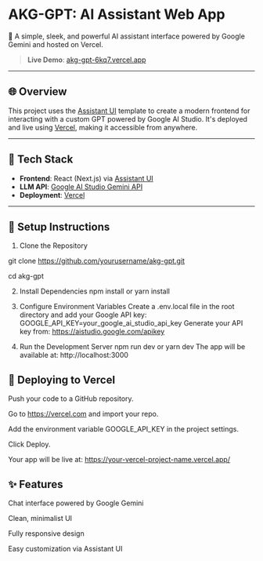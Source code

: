 # AKG-GPT: AI Assistant Web App

🚀 A simple, sleek, and powerful AI assistant interface powered by Google Gemini and hosted on Vercel.

> **Live Demo**: [akg-gpt-6kq7.vercel.app](https://akg-gpt-6kq7.vercel.app/)

---

## 🌐 Overview

This project uses the [Assistant UI](https://www.assistant-ui.com/) template to create a modern frontend for interacting with a custom GPT powered by Google AI Studio. It's deployed and live using [Vercel](https://vercel.com/), making it accessible from anywhere.

---

## 🧰 Tech Stack

- **Frontend**: React (Next.js) via [Assistant UI](https://www.assistant-ui.com/docs/getting-started)
- **LLM API**: [Google AI Studio Gemini API](https://aistudio.google.com/apikey)
- **Deployment**: [Vercel](https://vercel.com/)

---

## 🔧 Setup Instructions

1. Clone the Repository

git clone https://github.com/yourusername/akg-gpt.git

cd akg-gpt



2. Install Dependencies
npm install
or
yarn install



3. Configure Environment Variables
Create a .env.local file in the root directory and add your Google API key:
GOOGLE_API_KEY=your_google_ai_studio_api_key
Generate your API key from: https://aistudio.google.com/apikey



4. Run the Development Server
npm run dev
or
yarn dev
The app will be available at: http://localhost:3000



## 🚀 Deploying to Vercel
Push your code to a GitHub repository.

Go to https://vercel.com and import your repo.

Add the environment variable GOOGLE_API_KEY in the project settings.

Click Deploy.

Your app will be live at:
https://your-vercel-project-name.vercel.app/

## ✨ Features
Chat interface powered by Google Gemini

Clean, minimalist UI

Fully responsive design

Easy customization via Assistant UI
